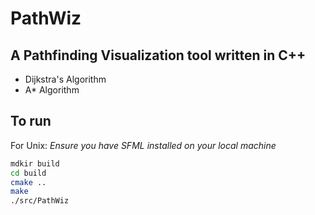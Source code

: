 # PathWiz

## A Pathfinding Visualization tool written in C++

- Dijkstra's Algorithm
- A* Algorithm

## To run
For Unix:
*Ensure you have SFML installed on your local machine*
```bash
mdkir build
cd build
cmake ..
make
./src/PathWiz
